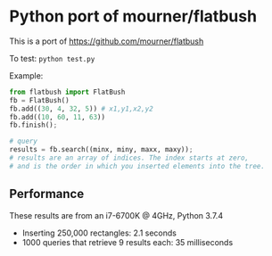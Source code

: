 # Python port of mourner/flatbush

This is a port of https://github.com/mourner/flatbush

To test: `python test.py`

Example:
```python
from flatbush import FlatBush
fb = FlatBush()
fb.add((30, 4, 32, 5)) # x1,y1,x2,y2
fb.add((10, 60, 11, 63))
fb.finish();

# query
results = fb.search((minx, miny, maxx, maxy));
# results are an array of indices. The index starts at zero,
# and is the order in which you inserted elements into the tree.
```

## Performance

These results are from an i7-6700K @ 4GHz, Python 3.7.4

* Inserting 250,000 rectangles: 2.1 seconds
* 1000 queries that retrieve 9 results each: 35 milliseconds